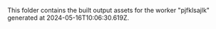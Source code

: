 This folder contains the built output assets for the worker "pjfklsajlk" generated at 2024-05-16T10:06:30.619Z.